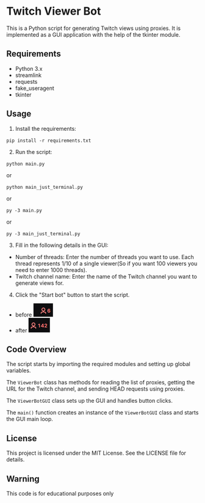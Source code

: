 # Twitch Viewer Bot

This is a Python script for generating Twitch views using proxies. It is implemented as a GUI application with the help of the tkinter module.

## Requirements

* Python 3.x
* streamlink
* requests
* fake_useragent
* tkinter

## Usage

1. Install the requirements:

```shell
pip install -r requirements.txt
```

2. Run the script:

```shell
python main.py 
```
or 
```shell
python main_just_terminal.py
```
or
```shell
py -3 main.py 
```
or 
```shell
py -3 main_just_terminal.py
```
3. Fill in the following details in the GUI:

* Number of threads: Enter the number of threads you want to use. Each thread represents 1/10 of a single viewer(So if you want 100 viewers you need to enter 1000 threads).
* Twitch channel name: Enter the name of the Twitch channel you want to generate views for.

4. Click the "Start bot" button to start the script.
* before ![](image/6.jpeg)  
* after ![](image/142.jpeg)

## Code Overview

The script starts by importing the required modules and setting up global variables.

The `ViewerBot` class has methods for reading the list of proxies, getting the URL for the Twitch channel, and sending HEAD requests using proxies.

The `ViewerBotGUI` class sets up the GUI and handles button clicks.

The `main()` function creates an instance of the `ViewerBotGUI` class and starts the GUI main loop.

## License

This project is licensed under the MIT License. See the LICENSE file for details.

## Warning 

This code is for educational purposes only
